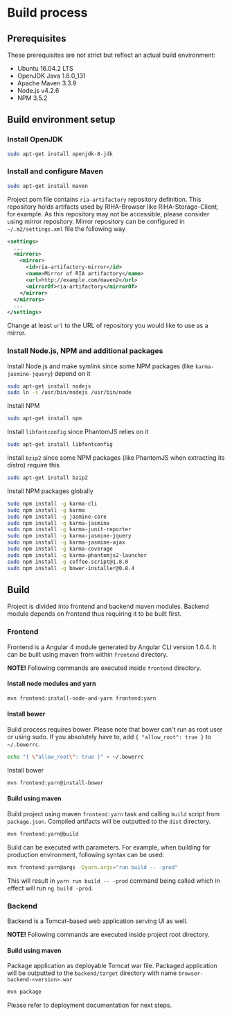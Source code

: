 # Build process

## Prerequisites
These prerequisites are not strict but reflect an actual build environment:

 - Ubuntu 16.04.2 LTS
 - OpenJDK Java 1.8.0_131
 - Apache Maven 3.3.9
 - Node.js v4.2.6
 - NPM 3.5.2

## Build environment setup

### Install OpenJDK
~~~bash
sudo apt-get install openjdk-8-jdk
~~~

### Install and configure Maven
~~~bash
sudo apt-get install maven
~~~

Project pom file contains `ria-artifactory` repository definition. This repository holds artifacts used by RIHA-Browser like RIHA-Storage-Client, for example. As this repository may not be accessible, please consider using mirror repository. Mirror repository can be configured in `~/.m2/settings.xml` file the following way
~~~xml
<settings>
  ...
  <mirrors>
    <mirror>
      <id>ria-artifactory-mirror</id>
      <name>Mirror of RIA artifactory</name>
      <url>http://example.com/maven2</url>
      <mirrorOf>ria-artifactory</mirrorOf>
    </mirror>
  </mirrors>
  ...
</settings>
~~~
Change at least `url` to the URL of repository you would like to use as a mirror.

### Install Node.js, NPM and additional packages
Install Node.js and make symlink since some NPM packages (like `karma-jasmine-jquery`) depend on it
~~~bash
sudo apt-get install nodejs
sudo ln -s /usr/bin/nodejs /usr/bin/node
~~~

Install NPM
~~~bash
sudo apt-get install npm
~~~

Install `libfontconfig` since PhantomJS relies on it
~~~bash
sudo apt-get install libfontconfig
~~~

Install `bzip2` since some NPM packages (like PhantomJS when extracting its distro) require this
~~~bash
sudo apt-get install bzip2
~~~

Install NPM packages globally
~~~bash
sudo npm install -g karma-cli
sudo npm install -g karma
sudo npm install -g jasmine-core
sudo npm install -g karma-jasmine
sudo npm install -g karma-junit-reporter
sudo npm install -g karma-jasmine-jquery
sudo npm install -g karma-jasmine-ajax
sudo npm install -g karma-coverage
sudo npm install -g karma-phantomjs2-launcher
sudo npm install -g coffee-script@1.8.0
sudo npm install -g bower-installer@0.8.4
~~~

## Build
Project is divided into frontend and backend maven modules. Backend module depends on frontend thus requiring it to be built first.

### Frontend
Frontend is a Angular 4 module generated by Angular CLI version 1.0.4. It can be built using maven from within `frontend` directory.

**NOTE!** Following commands are executed inside `frontend` directory.

#### Install node modules and yarn
~~~bash
mvn frontend:install-node-and-yarn frontend:yarn
~~~

#### Install bower
Build process requires bower. Please note that bower can't run as root user or using sudo. If you absolutely have to, add `{ "allow_root": true }` to `~/.bowerrc`.
~~~bash
echo "{ \"allow_root\": true }" > ~/.bowerrc
~~~

Install bower
~~~bash
mvn frontend:yarn@install-bower
~~~

#### Build using maven
Build project using maven `frontend:yarn` task and calling `build` script from `package.json`. Compiled artifacts will be outputted to the `dist` directory.
~~~bash
mvn frontend:yarn@build
~~~

Build can be executed with parameters. For example, when building for production environment, following syntax can be used:
~~~bash
mvn frontend:yarn@args -Dyarn.args="run build -- -prod"
~~~
This will result in `yarn run build -- -prod` command being called which in effect will run `ng build -prod`.

### Backend
Backend is a Tomcat-based web application serving UI as well.

**NOTE!** Following commands are executed inside project root directory.

#### Build using maven
Package application as deployable Tomcat war file. Packaged application will be outputted to the `backend/target` directory with name `browser-backend-<version>.war`
~~~bash
mvn package
~~~

Please refer to deployment documentation for next steps.
